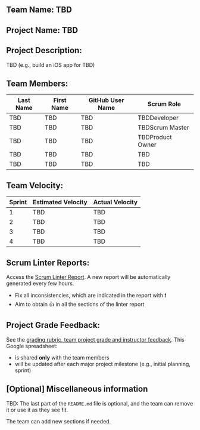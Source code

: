 ## Team Name: TBD

## Project Name: TBD

## Project Description:
TBD (e.g., build an iOS app for TBD)

## Team Members:

Last Name       | First Name      | GitHub User Name     | Scrum Role
--------------- | --------------- | -------------------- | ---------------
TBD             | TBD             | TBD                  | TBDDeveloper
TBD             | TBD             | TBD                  | TBDScrum Master
TBD             | TBD             | TBD                  | TBDProduct Owner
TBD             | TBD             | TBD                  | TBD
TBD             | TBD             | TBD                  | TBD

## Team Velocity:

Sprint | Estimated Velocity | Actual Velocity
------ | ------------------ | ---------------
1      | TBD                | TBD
2      | TBD                | TBD
3      | TBD                | TBD
4      | TBD                | TBD

## Scrum Linter Reports:
Access the [Scrum Linter Report](http://cs.boisestate.edu/~bdit/ScrumLinter/CS471S20ScrumLinterReports/CS471-S20-Team6_YQT74BtnlLv5HzYRdUu0GO2BgR0zSquyBq7zPPgV/). A new report will be automatically generated every few hours.
- Fix all inconsistencies, which are indicated in the report with :heavy_exclamation_mark:
- Aim to obtain :thumbsup: in all the sections of the linter report

## Project Grade Feedback:
See the [grading rubric, team project grade and instructor feedback](https://docs.google.com/spreadsheets/d/1bJazrN2PmdQz7fE6RWKtani3G4WqRAOMBvTJGAU2-Z4/edit?usp=sharing). This Google spreadsheet:
- is shared **only** with the team members
- will be updated after each major project milestone (e.g., initial planning, sprint)

## [Optional] Miscellaneous information
TBD: The last part of the `README.md` file is optional, and the team can remove it or use it as they see fit.

The team can add new sections if needed.
